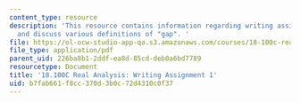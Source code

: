 ```yaml
---
content_type: resource
description: 'This resource contains information regarding writing assignment 1: propose
  and discuss various definitions of "gap". '
file: https://ol-ocw-studio-app-qa.s3.amazonaws.com/courses/18-100c-real-analysis-fall-2012/b7fab661f8cc370d3b0c72d4310c0f37_MIT18_100CF12_Writing_1.pdf
file_type: application/pdf
parent_uid: 226ba8b1-2ddf-ea8d-85cd-deb0a6bd7789
resourcetype: Document
title: '18.100C Real Analysis: Writing Assignment 1'
uid: b7fab661-f8cc-370d-3b0c-72d4310c0f37
---
```


